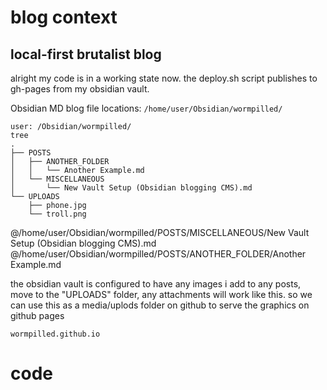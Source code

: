 # blog context
## local-first brutalist blog
alright my code is in a working state now.
the deploy.sh script publishes to gh-pages from my obsidian vault.

Obsidian MD blog file locations:
`/home/user/Obsidian/wormpilled/`

```
user: /Obsidian/wormpilled/
tree
.
├── POSTS
│   ├── ANOTHER_FOLDER
│   │   └── Another Example.md
│   └── MISCELLANEOUS
│       └── New Vault Setup (Obsidian blogging CMS).md
└── UPLOADS
    ├── phone.jpg
    └── troll.png
```

@/home/user/Obsidian/wormpilled/POSTS/MISCELLANEOUS/New Vault Setup (Obsidian blogging CMS).md
@/home/user/Obsidian/wormpilled/POSTS/ANOTHER_FOLDER/Another Example.md


the obsidian vault is configured to have any images i add to any posts, move to the "UPLOADS" folder, any attachments will work like this.
so we can use this as a media/uplods folder on github to serve the graphics on github pages

```
wormpilled.github.io
``` 
# code

